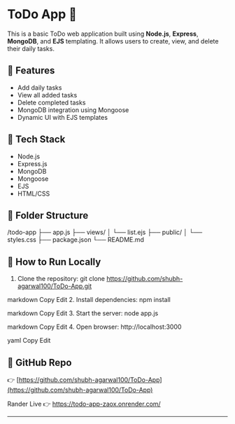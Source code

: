 # ToDo App 📝

This is a basic ToDo web application built using **Node.js**, **Express**, **MongoDB**, and **EJS** templating. It allows users to create, view, and delete their daily tasks.

## 🚀 Features

- Add daily tasks
- View all added tasks
- Delete completed tasks
- MongoDB integration using Mongoose
- Dynamic UI with EJS templates

## 📁 Tech Stack

- Node.js
- Express.js
- MongoDB
- Mongoose
- EJS
- HTML/CSS

## 📂 Folder Structure

/todo-app
├── app.js
├── views/
│ └── list.ejs
├── public/
│ └── styles.css
├── package.json
└── README.md

## 🧪 How to Run Locally

1. Clone the repository:
git clone https://github.com/shubh-agarwal100/ToDo-App.git

markdown
Copy
Edit
2. Install dependencies:
npm install

markdown
Copy
Edit
3. Start the server:
node app.js

markdown
Copy
Edit
4. Open browser:
http://localhost:3000

yaml
Copy
Edit



## 📌 GitHub Repo

👉 [https://github.com/shubh-agarwal100/ToDo-App](https://github.com/shubh-agarwal100/ToDo-App)

Rander Live 👉 https://todo-app-zaox.onrender.com/

---
